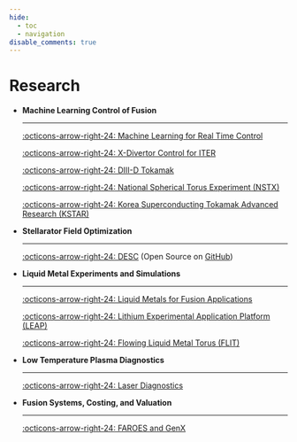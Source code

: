 ```yaml
---
hide:
  - toc
  - navigation
disable_comments: true
---
```


# Research

<div class="grid cards" markdown>

-   **Machine Learning Control of Fusion**

    ---

    [:octicons-arrow-right-24: Machine Learning for Real Time Control](machine_learning_control_of_fusion/machine_learning_for_real_time_control.md)

    [:octicons-arrow-right-24: X-Divertor Control for ITER](machine_learning_control_of_fusion/x_divertor_control_for_iter.md)

    [:octicons-arrow-right-24: DIII-D Tokamak](machine_learning_control_of_fusion/diii_d_tokamak.md)

    [:octicons-arrow-right-24: National Spherical Torus Experiment (NSTX)](machine_learning_control_of_fusion/national_spherical_torus_experiment_nstx.md)

    [:octicons-arrow-right-24: Korea Superconducting Tokamak Advanced Research (KSTAR)](machine_learning_control_of_fusion/korea_superconducting_tokamak_advanced_research_kstar.md)


-   **Stellarator Field Optimization**

    ---

    [:octicons-arrow-right-24: DESC](stellarator_field_optimization/desc.md) (Open Source on [GitHub](https://github.com/PlasmaControl/DESC))

-   **Liquid Metal Experiments and Simulations**

    ---

    [:octicons-arrow-right-24: Liquid Metals for Fusion Applications](liquid_metal_experiments_and_simulations/liquid_metals_for_fusion_applications.md)

    [:octicons-arrow-right-24: Lithium Experimental Application Platform (LEAP)](liquid_metal_experiments_and_simulations/lithium_experimental_application_platform_leap.md)

    [:octicons-arrow-right-24: Flowing Liquid Metal Torus (FLIT)](liquid_metal_experiments_and_simulations/flowing_liquid_metal_torus_flit.md)

-   **Low Temperature Plasma Diagnostics**

    ---

    [:octicons-arrow-right-24: Laser Diagnostics](low_temperature_plasma_diagnostics/laser_diagnostics.md)


-   **Fusion Systems, Costing, and Valuation**

    ---

    [:octicons-arrow-right-24: FAROES and GenX](fusion_systems_costing_and_valuation/faroes_and_genx.md)

</div>